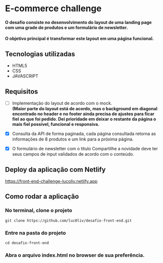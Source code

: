 # E-commerce challenge
#### O desafio consiste no desenvolvimento do layout de uma landing page com uma grade de produtos e um formulário de newsletter. 
#### O objetivo principal é transformar este layout em uma página funcional. 

## Tecnologias utilizadas

- HTML5
- CSS
- JAVASCRIPT

## Requisitos
- [ ] Implementação do layout de acordo com o mock. <br><b>(Maior parte do layout está de acordo, mas o background em diagonal encontrado no header e no footer ainda precisa de ajustes para ficar fiel ao que foi pedido. Dei prioridade em deixar o restante da página o mais fiel possível, funcional e responsiva. </b>
- [x] Consulta da API de forma paginada, cada página consultada retorna as informações de 8 produtos e um link para a próxima página.
- [x] O formulário de newsletter com o título Compartilhe a novidade deve ter seus campos de input validados de acordo com o conteúdo.


## Deploy da aplicação com Netlify

https://front-end-challenge-lucoliv.netlify.app

## Como rodar a aplicação

### No terminal, clone o projeto
`git clone https://github.com/luc0liv/desafio-front-end.git`

### Entre na pasta do projeto
`cd desafio-front-end`

### Abra o arquivo index.html no browser de sua preferência.




